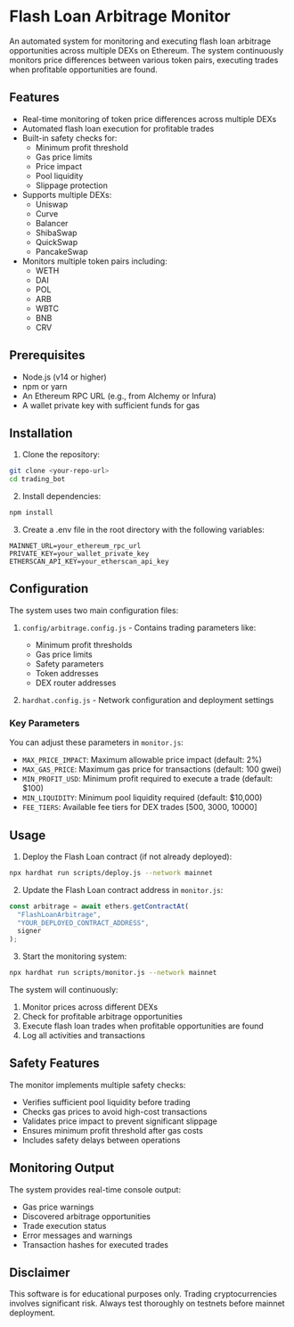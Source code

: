# Flash Loan Arbitrage Monitor

An automated system for monitoring and executing flash loan arbitrage opportunities across multiple DEXs on Ethereum. The system continuously monitors price differences between various token pairs, executing trades when profitable opportunities are found.

## Features

- Real-time monitoring of token price differences across multiple DEXs
- Automated flash loan execution for profitable trades
- Built-in safety checks for:
  - Minimum profit threshold
  - Gas price limits
  - Price impact
  - Pool liquidity
  - Slippage protection
- Supports multiple DEXs:
  - Uniswap
  - Curve
  - Balancer
  - ShibaSwap
  - QuickSwap
  - PancakeSwap
- Monitors multiple token pairs including:
  - WETH
  - DAI
  - POL
  - ARB
  - WBTC
  - BNB
  - CRV

## Prerequisites

- Node.js (v14 or higher)
- npm or yarn
- An Ethereum RPC URL (e.g., from Alchemy or Infura)
- A wallet private key with sufficient funds for gas

## Installation

1. Clone the repository:
```bash
git clone <your-repo-url>
cd trading_bot
```

2. Install dependencies:
```bash
npm install
```

3. Create a .env file in the root directory with the following variables:
```
MAINNET_URL=your_ethereum_rpc_url
PRIVATE_KEY=your_wallet_private_key
ETHERSCAN_API_KEY=your_etherscan_api_key
```

## Configuration

The system uses two main configuration files:

1. `config/arbitrage.config.js` - Contains trading parameters like:
   - Minimum profit thresholds
   - Gas price limits
   - Safety parameters
   - Token addresses
   - DEX router addresses

2. `hardhat.config.js` - Network configuration and deployment settings

### Key Parameters

You can adjust these parameters in `monitor.js`:

- `MAX_PRICE_IMPACT`: Maximum allowable price impact (default: 2%)
- `MAX_GAS_PRICE`: Maximum gas price for transactions (default: 100 gwei)
- `MIN_PROFIT_USD`: Minimum profit required to execute a trade (default: $100)
- `MIN_LIQUIDITY`: Minimum pool liquidity required (default: $10,000)
- `FEE_TIERS`: Available fee tiers for DEX trades [500, 3000, 10000]

## Usage

1. Deploy the Flash Loan contract (if not already deployed):
```bash
npx hardhat run scripts/deploy.js --network mainnet
```

2. Update the Flash Loan contract address in `monitor.js`:
```javascript
const arbitrage = await ethers.getContractAt(
  "FlashLoanArbitrage",
  "YOUR_DEPLOYED_CONTRACT_ADDRESS",
  signer
);
```

3. Start the monitoring system:
```bash
npx hardhat run scripts/monitor.js --network mainnet
```

The system will continuously:
1. Monitor prices across different DEXs
2. Check for profitable arbitrage opportunities
3. Execute flash loan trades when profitable opportunities are found
4. Log all activities and transactions

## Safety Features

The monitor implements multiple safety checks:
- Verifies sufficient pool liquidity before trading
- Checks gas prices to avoid high-cost transactions
- Validates price impact to prevent significant slippage
- Ensures minimum profit threshold after gas costs
- Includes safety delays between operations

## Monitoring Output

The system provides real-time console output:
- Gas price warnings
- Discovered arbitrage opportunities
- Trade execution status
- Error messages and warnings
- Transaction hashes for executed trades


## Disclaimer

This software is for educational purposes only. Trading cryptocurrencies involves significant risk. Always test thoroughly on testnets before mainnet deployment.
